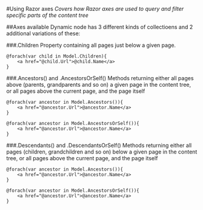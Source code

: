 #Using Razor axes
_Covers how Razor axes are used to query and filter specific parts of the content tree_

##Axes available
Dynamic node has 3 different kinds of collectioens and 2 additional variations of these:

###.Children
Property containing all pages just below a given page.

	@forach(var child in Model.Children){
		<a href="@child.Url">@child.Name</a>
	}

###.Ancestors() and .AncestorsOrSelf()
Methods returning either all pages above (parents, grandparents and so on) a given page in the content tree, or all pages above the current page, and the page itself

	@forach(var ancestor in Model.Ancestors()){
		<a href="@ancestor.Url">@ancestor.Name</a>
	}

	@forach(var ancestor in Model.AncestorsOrSelf()){
		<a href="@ancestor.Url">@ancestor.Name</a>
	}

###.Descendants() and .DescendantsOrSelf()
Methods returning either all pages (children, grandchildren and so on) below a given page in the content tree, or all pages above the current page, and the page itself

	@forach(var ancestor in Model.Ancestors()){
		<a href="@ancestor.Url">@ancestor.Name</a>
	}

	@forach(var ancestor in Model.AncestorsOrSelf()){
		<a href="@ancestor.Url">@ancestor.Name</a>
	}